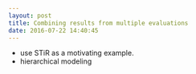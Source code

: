 ```yaml
---
layout: post
title: Combining results from multiple evaluations
date: 2016-07-22 14:40:45
---
```


- use STiR as a motivating example.  
- hierarchical modeling